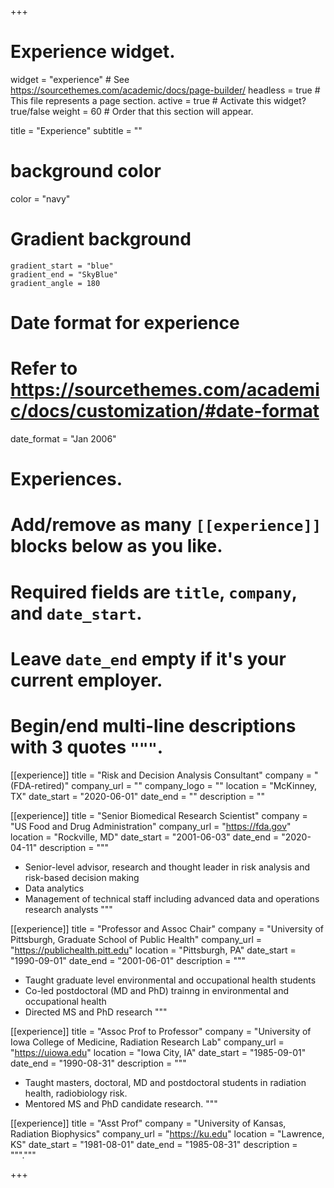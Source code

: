 +++
# Experience widget.
widget = "experience"  # See https://sourcethemes.com/academic/docs/page-builder/
headless = true  # This file represents a page section.
active = true  # Activate this widget? true/false
weight = 60  # Order that this section will appear.

title = "Experience"
subtitle = ""
# background color
  color = "navy"

# Gradient background
    gradient_start = "blue"
    gradient_end = "SkyBlue"
    gradient_angle = 180

# Date format for experience
#   Refer to https://sourcethemes.com/academic/docs/customization/#date-format
date_format = "Jan 2006"

# Experiences.
#   Add/remove as many `[[experience]]` blocks below as you like.
#   Required fields are `title`, `company`, and `date_start`.
#   Leave `date_end` empty if it's your current employer.
#   Begin/end multi-line descriptions with 3 quotes `"""`.

[[experience]]
  title = "Risk and Decision Analysis Consultant"
  company = "(FDA-retired)"
  company_url = ""
  company_logo = ""
  location = "McKinney, TX"
  date_start = "2020-06-01"
  date_end = "" 
  description =  ""

[[experience]]
  title = "Senior Biomedical Research Scientist"
  company = "US Food and Drug Administration"
  company_url = "https://fda.gov"
  location = "Rockville, MD"
  date_start = "2001-06-03"
  date_end = "2020-04-11"
  description = """
  
  * Senior-level advisor, research and thought leader in risk analysis and risk-based decision making 
  * Data analytics
  * Management of technical staff including advanced data and operations research analysts
  """

[[experience]]
  title = "Professor and Assoc Chair"
  company = "University of Pittsburgh, Graduate School of Public Health"
  company_url = "https://publichealth.pitt.edu"
  location = "Pittsburgh, PA"
  date_start = "1990-09-01"
  date_end = "2001-06-01"
  description = """    
  
  * Taught graduate level environmental and occupational health students
  * Co-led postdoctoral (MD and PhD) trainng in environmental and occupational health
  * Directed MS and PhD research
  """

[[experience]]
  title = "Assoc Prof to Professor"
  company = "University of Iowa College of Medicine, Radiation Research Lab"
  company_url = "https://uiowa.edu"
  location = "Iowa City, IA"
  date_start = "1985-09-01"
  date_end = "1990-08-31"
  description = """
  
  * Taught masters, doctoral, MD and postdoctoral students in radiation health, radiobiology risk.
  * Mentored MS and PhD candidate research.
  """
  
[[experience]]
  title = "Asst Prof"
  company = "University of Kansas, Radiation Biophysics"
  company_url = "https://ku.edu"
  location = "Lawrence, KS"
  date_start = "1981-08-01"
  date_end = "1985-08-31"
  description = """."""
  
+++
